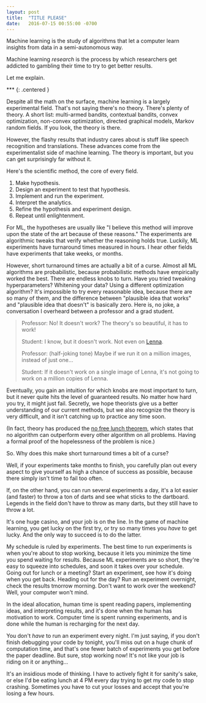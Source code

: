 ```yaml
---
layout: post
title:  "TITLE PLEASE"
date:   2016-07-15 00:55:00 -0700
---
```


Machine learning is the study of algorithms that let a computer
learn insights from data in a semi-autonomous way.

Machine learning *research* is the process by which researchers
get addicted to gambling their time to try to get better
results.

Let me explain.

\*\*\*
{: .centered }

Despite all the math on the surface, machine learning is a largely
experimental field. That's not saying there's no theory. There's
plenty of theory. A short list: multi-armed bandits, contextual bandits, convex
optimization, non-convex optimization, directed graphical models,
Markov random fields. If you look, the theory is there.

However, the flashy results that industry cares about is stuff like
speech recognition and translations.
These advances come from the experimentalist side of machine learning.
The theory is important, but you can get surprisingly far without it.

Here's the scientific method, the core of every field.

1. Make hypothesis.
2. Design an experiment to test that hypothesis.
3. Implement and run the experiment.
4. Interpret the analytics.
5. Refine the hypothesis and experiment design.
6. Repeat until enlightenment.

For ML, the hypotheses are usually like "I believe this method will improve
upon the state of the art because of these reasons." The experiments are
algorithmic tweaks that verify whether the reasoning holds true. Luckily,
ML experiments have turnaround times measured in hours. I hear other fields
have experiments that take weeks, or months.

However, short turnaround times are actually a bit of a curse.
Almost all ML algorithms are probabilistic, because probabilistic methods
have empirically worked the best. There are endless knobs to turn. Have you
tried tweaking hyperparameters? Whitening your data? Using a different
optimization algorithm?
It's impossible to try every reasonable idea, because there are so many of
them, and the difference between "plausible idea that works" and "plausible
idea that doesn't" is basically zero. Here is, no joke, a conversation I
overheard between a professor and a grad student.

> Professor: No! It doesn't work? The theory's so beautiful, it has to work!
>
> Student: I know, but it doesn't work. Not even on [Lenna](https://en.wikipedia.org/wiki/Lenna).
>
> Professor: (half-joking tone) Maybe if we run it on a million images, instead
> of just one...
>
> Student: If it doesn't work on a single image of Lenna, it's not going to work
> on a million copies of Lenna.

Eventually, you gain an intuition for which knobs are most important
to turn, but it never quite hits the level of guaranteed results. No matter
how hard you try, it might just fail. Secretly, we hope theorists give
us a better understanding of our current methods, but we also recognize the
theory is very difficult, and it isn't catching up to practice any time soon.

(In fact, theory has produced the [no free lunch theorem](https://en.wikipedia.org/wiki/No_free_lunch_theorem),
which states that no algorithm can outperform every other algorithm on all
problems. Having a formal proof of the hopelessness of the problem is nice.)

So. Why does this make short turnaround times a bit of a curse?

Well, if your experiments take months to finish, you carefully plan out every aspect
to give yourself as high a chance of success as possible, because there simply
isn't time to fail too often.

If, on the other hand, you can run several experiments a day, it's a lot easier
(and faster) to throw a ton of darts and see what sticks to the dartboard.
Legends in the field don't have to throw as many darts, but they still have to
throw a lot.

It's one huge casino, and your job is on the line.
In the game of machine learning, you get lucky on the first try, or try
so many times you *have* to get lucky. And the only way to succeed is to
do the latter.

My schedule is ruled by experiments. The best time to run experiments is when
you're about to stop working, because it lets you minimize the time you spend
waiting for results. Because ML experiments are so short, they're easy to
squeeze into schedules, and soon it takes over your schedule.
Going out for lunch or a meeting? Start an experiment, see how it's doing when
you get back. Heading out for the day? Run an experiment overnight, check the
results tmorrow morning. Don't want to work over the weekend? Well, your computer
won't mind.

In the ideal allocation, human time is spent reading papers, implementing
ideas, and interpreting results, and it's done when the human has motivation to
work. Computer time is spent running experiments, and is done while the human
is recharging for the next day.

You don't *have* to run an experiment every night. I'm just saying, if you don't
finish debugging your code by tonight, you'll miss out on a huge chunk of
computation time, and that's one fewer batch of experiments you get before the
paper deadline. But sure, stop working now! It's not like your job is riding
on it or anything...

It's an insidious mode of thinking. I have to actively fight it for sanity's
sake, or else I'd be eating lunch at 4 PM every day trying to get my code to
stop crashing. Sometimes you have to cut your losses and accept that you're
losing a few hours.
